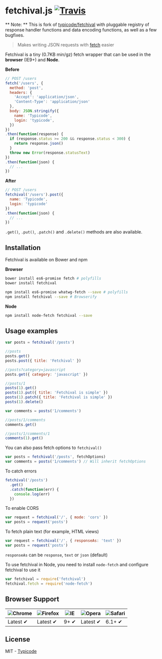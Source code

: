 # fetchival.js [![Travis](https://img.shields.io/travis/typicode/fetchival.svg)](https://travis-ci.org/typicode/fetchival)

** Note: ** This is fork of [typicode/fetchival](https://github.com/typicode/fetchival)
with pluggable registry of response handler functions and data encoding functions,
as well as a few bugfixes.


> Makes writing JSON requests with [fetch](https://github.com/github/fetch) easier

Fetchival is a tiny (0.7KB min/gz) fetch wrapper that can be used in the __browser__ (IE9+) and __Node__.

__Before__

```javascript
// POST /users
fetch('/users', {
  method: 'post',
  headers: {
    'Accept': 'application/json',
    'Content-Type': 'application/json'
  },
  body: JSON.stringify({
    name: 'Typicode',
    login: 'typicode',
  })
})
.then(function(response) {
  if (response.status >= 200 && response.status < 300) {
    return response.json()
  }
  throw new Error(response.statusText)
})
.then(function(json) {
  // ...
})
```

__After__

```javascript
// POST /users
fetchival('/users').post({
  name: 'Typicode',
  login: 'typicode'
})
.then(function(json) {
  // ...
})
```

`.get()`, `.put()`, `.patch()` and `.delete()` methods are also available.

## Installation

Fetchival is available on Bower and npm

__Browser__

```bash
bower install es6-promise fetch # polyfills
bower install fetchival
```

```bash
npm install es6-promise whatwg-fetch --save # polyfills
npm install fetchival --save # Browserify
```

__Node__

```bash
npm install node-fetch fetchival --save
```

## Usage examples

```javascript
var posts = fetchival('/posts')

//posts
posts.get()
posts.post({ title: 'Fetchival' })

//posts?category=javascript
posts.get({ category: 'javascript' })

//posts/1
posts(1).get()
posts(1).put({ title: 'Fetchival is simple' })
posts(1).patch({ title: 'Fetchival is simple' })
posts(1).delete()

var comments = posts('1/comments')

//posts/1/comments
comments.get()

//posts/1/comments/1
comments(1).get()
```

You can also pass fetch options to `fetchival()`

```javascript
var posts = fetchival('/posts', fetchOptions)
var comments = posts('1/comments') // Will inherit fetchOptions
```

To catch errors

```javascript
fetchival('/posts')
  .get()
  .catch(function(err) {
    console.log(err)
  })
```

To enable CORS

```javascript
var request = fetchival('/', { mode: 'cors' })
var posts = request('posts')
```

To fetch plain text (for example, HTML views)

```javascript
var request = fetchival('/', { responseAs: 'text' })
var posts = request('posts')
```

`responseAs` can be `response`, `text` or `json` (default)

To use fetchival in Node, you need to install `node-fetch` and configure fetchival to use it

```javascript
var fetchival = require('fetchival')
fetchival.fetch = require('node-fetch')
```

## Browser Support

![Chrome](https://raw.github.com/alrra/browser-logos/master/chrome/chrome_48x48.png) | ![Firefox](https://raw.github.com/alrra/browser-logos/master/firefox/firefox_48x48.png) | ![IE](https://raw.github.com/alrra/browser-logos/master/internet-explorer/internet-explorer_48x48.png) | ![Opera](https://raw.github.com/alrra/browser-logos/master/opera/opera_48x48.png) | ![Safari](https://raw.github.com/alrra/browser-logos/master/safari/safari_48x48.png)
--- | --- | --- | --- | --- |
Latest ✔ | Latest ✔ | 9+ ✔ | Latest ✔ | 6.1+ ✔ |

## License

MIT - [Typicode](https://github.com/typicode)
